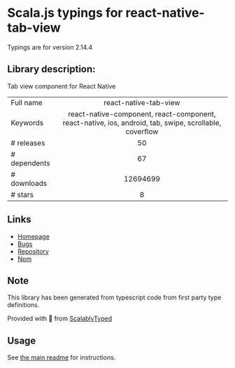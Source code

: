 
# Scala.js typings for react-native-tab-view

Typings are for version 2.14.4

## Library description:
Tab view component for React Native

|                    |                 |
| ------------------ | :-------------: |
| Full name          | react-native-tab-view |
| Keywords           | react-native-component, react-component, react-native, ios, android, tab, swipe, scrollable, coverflow |
| # releases         | 50 |
| # dependents       | 67 |
| # downloads        | 12694699 |
| # stars            | 8 |

## Links
- [Homepage](https://github.com/react-native-community/react-native-tab-view#readme)
- [Bugs](https://github.com/react-native-community/react-native-tab-view/issues)
- [Repository](https://github.com/react-native-community/react-native-tab-view)
- [Npm](https://www.npmjs.com/package/react-native-tab-view)
    


## Note
This library has been generated from typescript code from first party type definitions.

Provided with :purple_heart: from [ScalablyTyped](https://github.com/oyvindberg/ScalablyTyped)

## Usage
See [the main readme](../../readme.md) for instructions.



